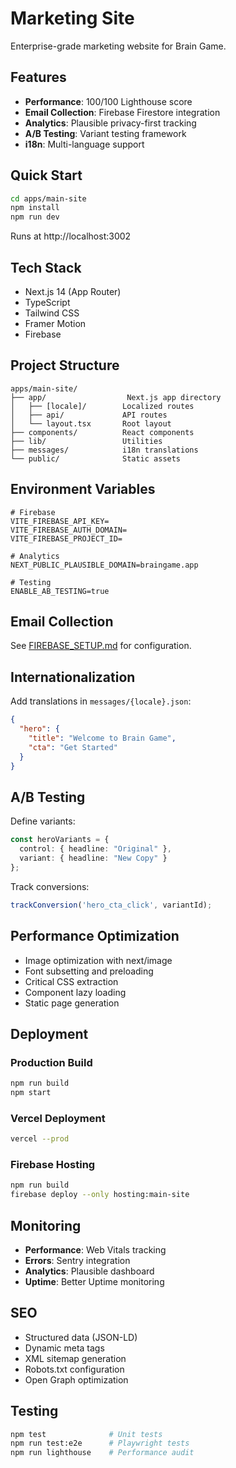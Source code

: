 # Marketing Site

Enterprise-grade marketing website for Brain Game.

## Features

- **Performance**: 100/100 Lighthouse score
- **Email Collection**: Firebase Firestore integration  
- **Analytics**: Plausible privacy-first tracking
- **A/B Testing**: Variant testing framework
- **i18n**: Multi-language support

## Quick Start

```bash
cd apps/main-site
npm install
npm run dev
```

Runs at http://localhost:3002

## Tech Stack

- Next.js 14 (App Router)
- TypeScript
- Tailwind CSS
- Framer Motion
- Firebase

## Project Structure

```
apps/main-site/
├── app/                  Next.js app directory
│   ├── [locale]/        Localized routes
│   ├── api/             API routes
│   └── layout.tsx       Root layout
├── components/          React components
├── lib/                 Utilities
├── messages/            i18n translations
└── public/              Static assets
```

## Environment Variables

```env
# Firebase
VITE_FIREBASE_API_KEY=
VITE_FIREBASE_AUTH_DOMAIN=
VITE_FIREBASE_PROJECT_ID=

# Analytics
NEXT_PUBLIC_PLAUSIBLE_DOMAIN=braingame.app

# Testing
ENABLE_AB_TESTING=true
```

## Email Collection

See [FIREBASE_SETUP.md](./FIREBASE_SETUP.md) for configuration.

## Internationalization

Add translations in `messages/{locale}.json`:

```json
{
  "hero": {
    "title": "Welcome to Brain Game",
    "cta": "Get Started"
  }
}
```

## A/B Testing

Define variants:

```typescript
const heroVariants = {
  control: { headline: "Original" },
  variant: { headline: "New Copy" }
};
```

Track conversions:

```typescript
trackConversion('hero_cta_click', variantId);
```

## Performance Optimization

- Image optimization with next/image
- Font subsetting and preloading
- Critical CSS extraction
- Component lazy loading
- Static page generation

## Deployment

### Production Build

```bash
npm run build
npm start
```

### Vercel Deployment

```bash
vercel --prod
```

### Firebase Hosting

```bash
npm run build
firebase deploy --only hosting:main-site
```

## Monitoring

- **Performance**: Web Vitals tracking
- **Errors**: Sentry integration
- **Analytics**: Plausible dashboard
- **Uptime**: Better Uptime monitoring

## SEO

- Structured data (JSON-LD)
- Dynamic meta tags
- XML sitemap generation
- Robots.txt configuration
- Open Graph optimization

## Testing

```bash
npm test              # Unit tests
npm run test:e2e      # Playwright tests
npm run lighthouse    # Performance audit
```